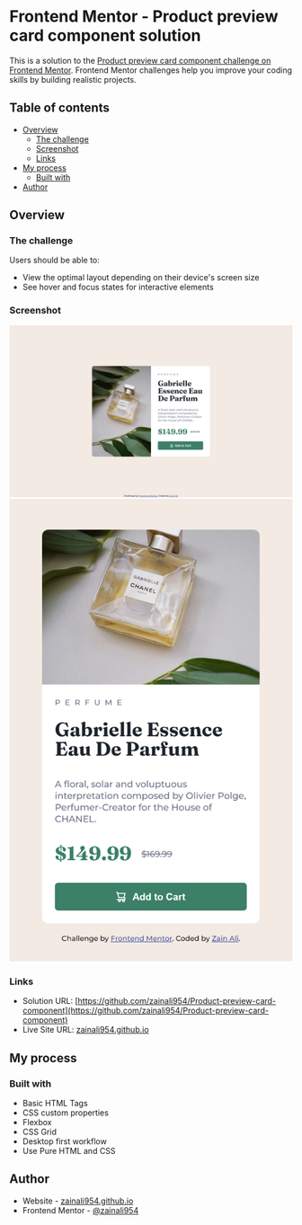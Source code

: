 # Frontend Mentor - Product preview card component solution

This is a solution to the [Product preview card component challenge on Frontend Mentor](https://www.frontendmentor.io/challenges/product-preview-card-component-GO7UmttRfa). Frontend Mentor challenges help you improve your coding skills by building realistic projects. 

## Table of contents

- [Overview](#overview)
  - [The challenge](#the-challenge)
  - [Screenshot](#screenshot)
  - [Links](#links)
- [My process](#my-process)
  - [Built with](#built-with)
- [Author](#author)



## Overview

### The challenge

Users should be able to:

- View the optimal layout depending on their device's screen size
- See hover and focus states for interactive elements

### Screenshot

![](./Screenshots/screenshot-1%20(1).png)
![](./Screenshots/screenshot-1%20(2).png)



### Links

- Solution URL: [https://github.com/zainali954/Product-preview-card-component](https://github.com/zainali954/Product-preview-card-component)
- Live Site URL: [zainali954.github.io](https://zainali954.github.io/Product-preview-card-component/)

## My process

### Built with

- Basic HTML Tags
- CSS custom properties
- Flexbox
- CSS Grid
- Desktop first workflow
- Use Pure HTML and CSS


## Author

- Website - [zainali954.github.io](https://zainali954.github.io/Product-preview-card-component/)
- Frontend Mentor - [@zainali954](https://www.frontendmentor.io/profile/zainali954)


